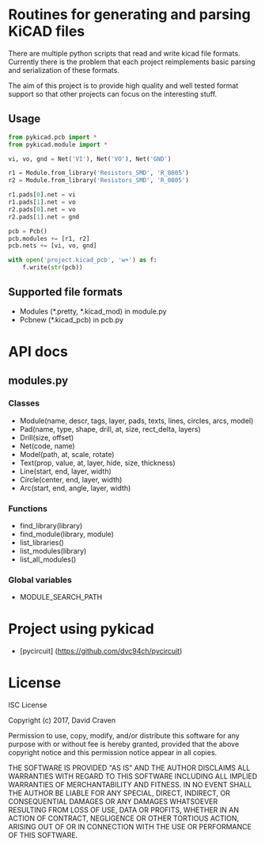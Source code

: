 # Routines for generating and parsing KiCAD files

There are multiple python scripts that read and write kicad file
formats. Currently there is the problem that each project reimplements
basic parsing and serialization of these formats.

The aim of this project is to provide high quality and well tested
format support so that other projects can focus on the interesting
stuff.


## Usage
```python
from pykicad.pcb import *
from pykicad.module import *

vi, vo, gnd = Net('VI'), Net('VO'), Net('GND')

r1 = Module.from_library('Resistors_SMD', 'R_0805')
r2 = Module.from_library('Resistors_SMD', 'R_0805')

r1.pads[0].net = vi
r1.pads[1].net = vo
r2.pads[0].net = vo
r2.pads[1].net = gnd

pcb = Pcb()
pcb.modules += [r1, r2]
pcb.nets += [vi, vo, gnd]

with open('project.kicad_pcb', 'w+') as f:
    f.write(str(pcb))
```


## Supported file formats

* Modules (*.pretty, *.kicad_mod) in module.py
* Pcbnew (*.kicad_pcb) in pcb.py


# API docs
## modules.py
### Classes
* Module(name, descr, tags, layer, pads, texts, lines, circles, arcs, model)
* Pad(name, type, shape, drill, at, size, rect_delta, layers)
* Drill(size, offset)
* Net(code, name)
* Model(path, at, scale, rotate)
* Text(prop, value, at, layer, hide, size, thickness)
* Line(start, end, layer, width)
* Circle(center, end, layer, width)
* Arc(start, end, angle, layer, width)

### Functions
* find_library(library)
* find_module(library, module)
* list_libraries()
* list_modules(library)
* list_all_modules()

### Global variables
* MODULE_SEARCH_PATH

# Project using pykicad
* [pycircuit] (https://github.com/dvc94ch/pycircuit)

# License
ISC License

Copyright (c) 2017, David Craven

Permission to use, copy, modify, and/or distribute this software for any
purpose with or without fee is hereby granted, provided that the above
copyright notice and this permission notice appear in all copies.

THE SOFTWARE IS PROVIDED "AS IS" AND THE AUTHOR DISCLAIMS ALL WARRANTIES WITH
REGARD TO THIS SOFTWARE INCLUDING ALL IMPLIED WARRANTIES OF MERCHANTABILITY
AND FITNESS. IN NO EVENT SHALL THE AUTHOR BE LIABLE FOR ANY SPECIAL, DIRECT,
INDIRECT, OR CONSEQUENTIAL DAMAGES OR ANY DAMAGES WHATSOEVER RESULTING FROM
LOSS OF USE, DATA OR PROFITS, WHETHER IN AN ACTION OF CONTRACT, NEGLIGENCE
OR OTHER TORTIOUS ACTION, ARISING OUT OF OR IN CONNECTION WITH THE USE OR
PERFORMANCE OF THIS SOFTWARE.
